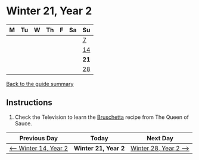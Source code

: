 # Winter 21, Year 2

| M                          | Tu                        | W                         | Th                        | F                         | Sa                        | Su                        |
| -------------------------- | ------------------------- | ------------------------- | ------------------------- |-------------------------- | ------------------------- | ------------------------- |
|                            |                           |                           |                           |                           |                           | [7](year-2-winter-7.md)   |
|                            |                           |                           |                           |                           |                           | [14](year-2-winter-14.md) |
|                            |                           |                           |                           |                           |                           | **21**                    |
|                            |                           |                           |                           |                           |                           | [28](year-2-winter-28.md) |

[Back to the guide summary](readme.md)

## Instructions

1. Check the Television to learn the [Bruschetta](https://stardewvalleywiki.com/Bruschetta) recipe from The Queen of Sauce.

| Previous Day                                | Today                 | Next Day                                    |
| ------------------------------------------- | --------------------- | ------------------------------------------- |
| [⟵ Winter 14, Year 2](year-2-winter-14.md) | **Winter 21, Year 2** | [Winter 28, Year 2 ⟶](year-2-winter-28.md) |
